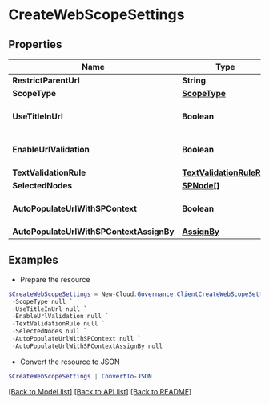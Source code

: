 # CreateWebScopeSettings
## Properties

Name | Type | Description | Notes
------------ | ------------- | ------------- | -------------
**RestrictParentUrl** | **String** |  | [optional] 
**ScopeType** | [**ScopeType**](ScopeType.md) |  | [optional] 
**UseTitleInUrl** | **Boolean** |  | [optional] [default to $false]
**EnableUrlValidation** | **Boolean** |  | [optional] [default to $false]
**TextValidationRule** | [**TextValidationRuleRef**](TextValidationRuleRef.md) |  | [optional] 
**SelectedNodes** | [**SPNode[]**](SPNode.md) |  | [optional] 
**AutoPopulateUrlWithSPContext** | **Boolean** |  | [optional] [default to $false]
**AutoPopulateUrlWithSPContextAssignBy** | [**AssignBy**](AssignBy.md) |  | [optional] 

## Examples

- Prepare the resource
```powershell
$CreateWebScopeSettings = New-Cloud.Governance.ClientCreateWebScopeSettings  -RestrictParentUrl null `
 -ScopeType null `
 -UseTitleInUrl null `
 -EnableUrlValidation null `
 -TextValidationRule null `
 -SelectedNodes null `
 -AutoPopulateUrlWithSPContext null `
 -AutoPopulateUrlWithSPContextAssignBy null
```

- Convert the resource to JSON
```powershell
$CreateWebScopeSettings | ConvertTo-JSON
```

[[Back to Model list]](../README.md#documentation-for-models) [[Back to API list]](../README.md#documentation-for-api-endpoints) [[Back to README]](../README.md)

